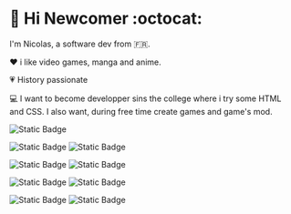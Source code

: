 # :wave: Hi Newcomer :octocat:

I'm Nicolas, a software dev from :fr:.

:heart: i like video games, manga and anime.

:heartpulse: History passionate

:computer: I want to become developper sins the college where i try some HTML and CSS. I also want, during free time create games and game's mod.

![Static Badge](https://img.shields.io/badge/VisualStudioCode-blue?style=flat&logo=VisualStudioCode&logoColor=blue&labelColor=grey) 

![Static Badge](https://img.shields.io/badge/GitHub-black?style=flat&logo=GitHub&logoColor=black&labelColor=grey)
![Static Badge](https://img.shields.io/badge/Git-orange?style=flat&logo=Git&logoColor=orange&labelColor=grey)


![Static Badge](https://img.shields.io/badge/CSS3-blue?style=flat&logo=CSS3&logoColor=blue&labelColor=grey)
![Static Badge](https://img.shields.io/badge/HTML5-orange?style=flat&logo=HTML5&logoColor=orange&labelColor=grey)

![Static Badge](https://img.shields.io/badge/C%2B%2B-blue?style=flat&logo=C%2B%2B&logoColor=white&labelColor=blue)
![Static Badge](https://img.shields.io/badge/Python-yellow?style=flat&logo=Python&logoColor=orange-blue&labelColor=yellow)

![Static Badge](https://img.shields.io/badge/MySQL-blue?style=flat&logo=MySQL&logoColor=orange&labelColor=blue)
![Static Badge](https://img.shields.io/badge/MariaDB-blue?style=flat&logo=MariaDB&logoColor=orange&labelColor=grey)